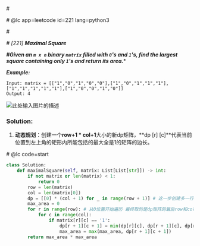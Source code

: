\#

\# @lc app=leetcode id=221 lang=python3

\#

*\# [221] **Maximal Square***

***\#Given an `m x n` binary `matrix` filled with `0`'s and `1`'s, find the largest square containing only `1`'s and return its area.****

***Example:***

```
Input: matrix = [["1","0","1","0","0"],["1","0","1","1","1"],["1","1","1","1","1"],["1","0","0","1","0"]]
Output: 4
```

![此处输入图片的描述](https://leetcode.com/media/original_images/221_Maximal_Square.PNG?raw=true)

### Solution:

1. **动态规划**：创建一个**row+1 * col+1**大小的新dp矩阵，**dp [r] [c]**代表当前位置到左上角的矩形内所能包括的最大全是1的矩阵的边长。

\# @lc code=start

```python
class Solution:
    def maximalSquare(self, matrix: List[List[str]]) -> int:
        if not matrix or len(matrix) < 1:
            return 0
        row = len(matrix)
        col = len(matrix[0])
        dp = [[0] * (col + 1) for _ in range(row + 1)] # 这一步创建多一行一列
        max_area = 0
        for r in range(row): # 从0位置开始遍历 最终取的是dp矩阵的最后row和col列的最终值
            for c in range(col):
                if matrix[r][c] == '1':
                    dp[r + 1][c + 1] = min(dp[r][c], dp[r + 1][c], dp[r][c + 1]) + 1
                    max_area = max(max_area, dp[r + 1][c + 1])
        return max_area * max_area
```

